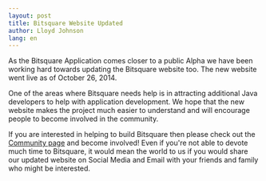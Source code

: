 ```yaml
---
layout: post
title: Bitsquare Website Updated
author: Lloyd Johnson
lang: en
---
```

As the Bitsquare Application comes closer to a public Alpha we have been working hard towards updating the Bitsquare website too. The new website went live as of October 26, 2014.

One of the areas where Bitsquare needs help is in attracting additional Java developers to help with application development. We hope that the new website makes the project much easier to understand and will encourage people to become involved in the community.

If you are interested in helping to build Bitsquare then please check out the [Community page](/community) and become involved! Even if you're not able to devote much time to Bitsquare, it would mean the world to us if you would share our updated website on Social Media and Email with your friends and family who might be interested.

